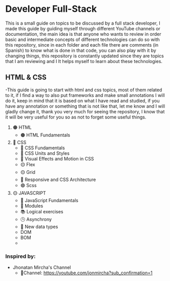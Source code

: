 # Developer Full-Stack

This is a small guide on topics to be discussed by a full stack developer, I made this guide by guiding myself through different YouTube channels or documentation, the main idea is that anyone who wants to review in order basic and intermediate concepts of different technologies can do so with this repository, since in each folder and each file there are comments (in Spanish) to know what is done in that code, you can also play with it by changing things, this repository is constantly updated since they are topics that I am reviewing and I It helps myself to learn about these technologies.

## HTML & CSS

-This guide is going to start with html and css topics, most of them related to it, if I find a way to also put frameworks and make small annotations I will do it, keep in mind that it is based on what I have read and studied, if you have any annotation or something that is not like that, let me know and I will gladly change it, thank you very much for seeing the repository, I know that it will be very useful for you so as not to forget some useful things.

1. 🟠 HTML
   - 🟠 HTML Fundamentals
1. 🔵 CSS
   - 🔵 CSS Fundamentals
   - 🔵 CSS Units and Styles
   - 🔵 Visual Effects and Motion in CSS
   - 🟡 Flex
   - 🟡 Grid
   - 🔴 Responsive and CSS Architecture
   - 🟣 Scss
1. 🟡 JAVASCRIPT
   - 🎯 JavaScript Fundamentals
   - 📁 Modules
   - 📚 Logical exercises
   - 🕒 Asynchrony
   - 🔩 New data types
   - DOM
   - BOM
   -

### Inspired by:

- Jhonatan Mircha's Channel
  - 🔔Channel: https://youtube.com/jonmircha?sub_confirmation=1
